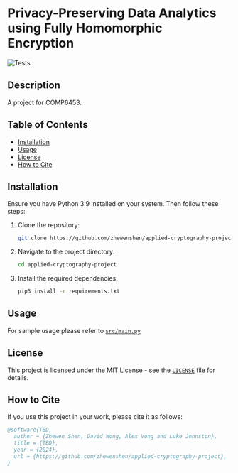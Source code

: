 # Privacy-Preserving Data Analytics using Fully Homomorphic Encryption

![Tests](https://github.com/zhewenshen/applied-cryptography-project/actions/workflows/main.yml/badge.svg?branch=main)

## Description

A project for COMP6453.

## Table of Contents

- [Installation](#installation)
- [Usage](#usage)
- [License](#license)
- [How to Cite](#how-to-cite)

## Installation
Ensure you have Python 3.9 installed on your system. Then follow these steps:
  1. Clone the repository:
     
     ```bash
     git clone https://github.com/zhewenshen/applied-cryptography-project.git
     ```
  2. Navigate to the project directory:
     
      ```bash
      cd applied-cryptography-project
      ```
  3. Install the required dependencies:
     
     ```bash
     pip3 install -r requirements.txt
     ```
## Usage
For sample usage please refer to [`src/main.py`](src/main.py)

## License

This project is licensed under the MIT License - see the [`LICENSE`](LICENSE) file for details.

## How to Cite

If you use this project in your work, please cite it as follows:

```bibtex
@software{TBD,
  author = {Zhewen Shen, David Wong, Alex Vong and Luke Johnston},
  title = {TBD},
  year = {2024},
  url = {https://github.com/zhewenshen/applied-cryptography-project},
}
```
  
